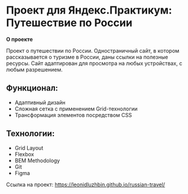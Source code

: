 # Проект для Яндекс.Практикум: Путешествие по России

**О проекте**

Проект о путешествии по России. Одностраничный сайт, в котором рассказывается о туризме в России, даны ссылки на полезные ресурсы. Сайт адаптирован для просмотра на любых устройствах, с любым разрешением.

## Функционал: 

* Адаптивный дизайн 
* Сложная сетка с применением Grid-технологии
* Трансформация элементов посредством CSS

## Технологии: 

* Grid Layout
* Flexbox  
* BEM Methodology 
* Git 
* Figma 

Ссылка на проект: https://leonidluzhbin.github.io/russian-travel/
